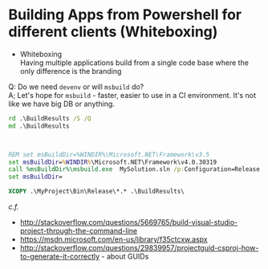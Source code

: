 # Building Apps from Powershell for different clients (Whiteboxing)

 * Whiteboxing  
   Having multiple applications build from a single code base where the only difference is the branding

Q: Do we need `devenv` or will `msbuild` do?  
A; Let's hope for `msbuild` - faster, easier to use in a CI environment. It's not like we have big DB or anything.

```bat
rd .\BuildResults /S /Q
md .\BuildResults



REM set msBuildDir=%WINDIR%\Microsoft.NET\Framework\v3.5
set msBuildDir=%WINDIR%\Microsoft.NET\Framework\v4.0.30319
call %msBuildDir%\msbuild.exe  MySolution.sln /p:Configuration=Release /l:FileLogger,Microsoft.Build.Engine;logfile=Manual_MSBuild_ReleaseVersion_LOG.log
set msBuildDir=

XCOPY .\MyProject\Bin\Release\*.* .\BuildResults\ 
```

_c.f._

 * http://stackoverflow.com/questions/5669765/build-visual-studio-project-through-the-command-line
 * https://msdn.microsoft.com/en-us/library/f35ctcxw.aspx
 * http://stackoverflow.com/questions/29839957/projectguid-csproj-how-to-generate-it-correctly - about GUIDs
